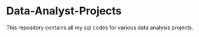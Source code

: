 # Data-Analyst-Projects
This repository contains all my sql codes for various data analysis projects.
